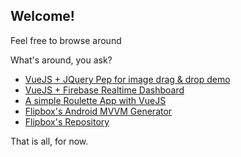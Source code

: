 ## Welcome!

Feel free to browse around

What's around, you ask?

* [VueJS + JQuery Pep for image drag & drop demo](https://aqidd.github.io/image-drag-drop/)
* [VueJS + Firebase Realtime Dashboard](https://aqidd.github.io/realtime-dashboard/)
* [A simple Roulette App with VueJS](https://aqidd.github.io/vue-roulette/)
* [Flipbox's Android MVVM Generator](http://mvvm.flipbox.co.id)
* [Flipbox's Repository](https://github.com/flipboxstudio)

That is all, for now.
